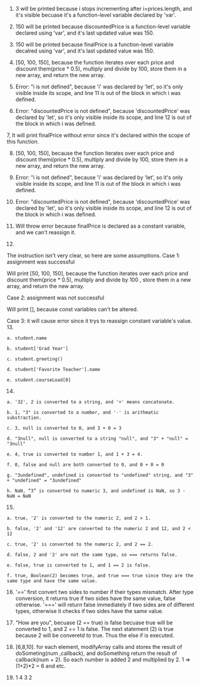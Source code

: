 1. 3 will be printed because i stops incrementing after i=prices.length, and it's visible becuase it's a function-level variable declared by 'var'. 

2. 150 will be printed because discountedPrice is a function-level variable declared using 'var', and it's last updated value was 150.

3. 150 will be printed because finalPrice is a function-level variable decalred using 'var', and it's last updated value was 150.

4. [50, 100, 150], because the function iterates over each price and discount them(price * 0.5), multiply and divide by 100, store them in a new array, and return the new array.

5. Error: "i is not defined", because 'i' was declared by 'let', so it's only visible inside its scope, and line 11 is out of the block in which i was defined.

6. Error: "discountedPrice is not defined", because 'discountedPrice' was declared by 'let', so it's only visible inside its scope, and line 12 is out of the block in which i was defined.

7, It will print finalPrice without error since it's declared within the scope of this function. 

8. [50, 100, 150], because the function iterates over each price and discount themi(price * 0.5), multiply and divide by 100, store them in a new array, and return the new array.

 
9. Error: "i is not defined", because 'i' was declared by 'let', so it's only visible inside its scope, and line 11 is out of the block in which i was defined.
 
10. Error: "discountedPrice is not defined", because 'discountedPrice' was declared by 'let', so it's only visible inside its scope, and line 12 is out of the block in which i was defined.

11. Will throw error because finalPrice is declared as a constant variable, and we can't reassign it. 

12.
The instruction isn't very clear, so here are some assumptions. 
Case 1: assignment was successful

Will print [50, 100, 150], because the function iterates over each price and discount them(price * 0.5), multiply and divide by 100 , store them in a new array, and return the new array.

Case 2: assignment was not successful

Will print [], because const variables can't be altered.

Case 3: it will cause error since it trys to reassign constant variable's value. 
13.  

	a. student.name

	b. student['Grad Year']

	c. student.greeting()

	d. student['Favorite Teacher'].name

	e. student.courseLoad[0]
14.

	a. '32', 2 is converted to a string, and '+' means concatonate.

	b. 1, "3" is converted to a number, and '-' is arithmatic substraction.

	c. 3, null is converted to 0, and 3 + 0 = 3

	d. "3null", null is converted to a string "null", and "3" + "null" = "3null"

	e. 4, true is converted to number 1, and 1 + 3 = 4.

	f. 0, false and null are both converted to 0, and 0 + 0 = 0

	g. "3undefined", undefined is converted to "undefined" string, and "3" + "undefined" = "3undefined"

	h. NaN, “3” is converted to numeric 3, and undefined is NaN, so 3 - NaN = NaN 

15.

	a. true, '2' is converted to the numeric 2, and 2 > 1.

	b. false, '2' and '12' are converted to the numeric 2 and 12, and 2 < 12
	
	c. true, '2' is converted to the numeric 2, and 2 == 2.

	d. false, 2 and '2' are not the same type, so === returns false.

	e. false, true is converted to 1, and 1 == 2 is false.

	f. true, Boolean(2) becomes true, and true === true since they are the same type and have the same value.

16. '==' first convert two sides to number if their types mismatch. After type conversion, it returns true if two sides have the same value, false otherwise.
'===' will return false immediately if two sides are of different types, otherwise it checks if two sides have the same value.

17. "How are you", becuase (2 == true) is false becuase true will be converted to 1, and 2 == 1 is false. The next statement (2) is true because 2 will be converetd to true. Thus the else if is executed.


19. [6,8,10]. for each element, modifyArray calls and stores the result of doSometing(num ,callback), and doSomething return the result of callback(num + 2). So each number is added 2 and multiplied by 2. 1 => (1+2)*2 = 6 and etc. 

21. 1 4 3 2 
